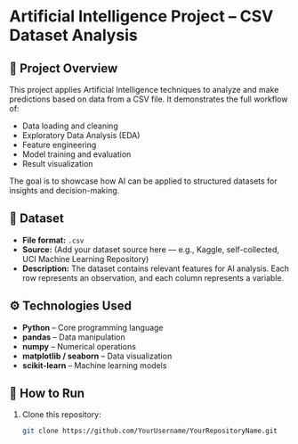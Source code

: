 # Artificial Intelligence Project – CSV Dataset Analysis

## 📌 Project Overview
This project applies Artificial Intelligence techniques to analyze and make predictions based on data from a CSV file. It demonstrates the full workflow of:
- Data loading and cleaning
- Exploratory Data Analysis (EDA)
- Feature engineering
- Model training and evaluation
- Result visualization

The goal is to showcase how AI can be applied to structured datasets for insights and decision-making.

## 📂 Dataset
- **File format:** `.csv`
- **Source:** (Add your dataset source here — e.g., Kaggle, self-collected, UCI Machine Learning Repository)
- **Description:** The dataset contains relevant features for AI analysis. Each row represents an observation, and each column represents a variable.

## ⚙️ Technologies Used
- **Python** – Core programming language
- **pandas** – Data manipulation
- **numpy** – Numerical operations
- **matplotlib / seaborn** – Data visualization
- **scikit-learn** – Machine learning models

## 🚀 How to Run
1. Clone this repository:
   ```bash
   git clone https://github.com/YourUsername/YourRepositoryName.git
